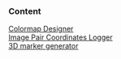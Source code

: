 ### Content
[Colormap Designer](https://lyehe.github.io/ColormapDesigner/)<br>
[Image Pair Coordinates Logger](https://lyehe.github.io/ImagePairCoordinatesLogger/)<br>
[3D marker generator](https://lyehe.github.io/aruco_3d/)<br>
